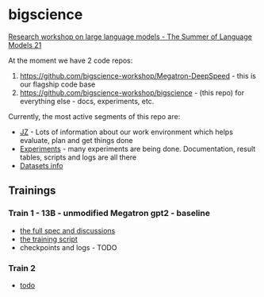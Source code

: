 # bigscience

[Research workshop on large language models - The Summer of Language Models 21](https://bigscience.huggingface.co/)

At the moment we have 2 code repos:

1. https://github.com/bigscience-workshop/Megatron-DeepSpeed - this is our flagship code base
2. https://github.com/bigscience-workshop/bigscience - (this repo) for everything else - docs, experiments, etc.

Currently, the most active segments of this repo are:

- [JZ](./jz/) - Lots of information about our work environment which helps evaluate, plan and get things done
- [Experiments](./experiments) - many experiments are being done. Documentation, result tables, scripts and logs are all there
- [Datasets info](./data/)

## Trainings

### Train 1 - 13B - unmodified Megatron gpt2 - baseline

* [the full spec and discussions](https://github.com/bigscience-workshop/bigscience/tree/master/train/tr1-13B-base)
* [the training script](https://github.com/bigscience-workshop/bigscience/blob/master/train/tr1-13B-base/tr1-13B-round1.slurm)
* checkpoints and logs - TODO

### Train 2

* [todo](./tr2/TODO.md)
